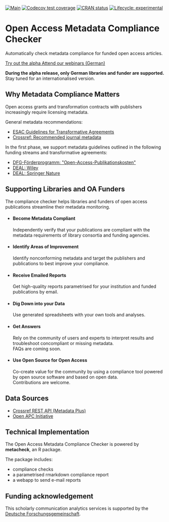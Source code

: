 <!-- badges: start -->
[![Main](https://github.com/subugoe/metacheck/workflows/.github/workflows/main.yaml/badge.svg)](https://github.com/subugoe/metacheck/actions)
[![Codecov test coverage](https://codecov.io/gh/subugoe/metacheck/branch/master/graph/badge.svg)](https://codecov.io/gh/subugoe/metacheck?branch=master)
[![CRAN status](https://www.r-pkg.org/badges/version/metacheck)](https://CRAN.R-project.org/package=metacheck)
[![Lifecycle: experimental](https://img.shields.io/badge/lifecycle-experimental-orange.svg)](https://www.tidyverse.org/lifecycle/#experimental)
<!-- badges: end -->

<div class="jumbotron">
  <h1>Open Access Metadata Compliance Checker</h1>
  <p>
    Automatically check metadata compliance for funded open access articles.
  </p>
  <p>
    <a class="btn btn-success btn-lg" href="articles/app.html" role="button">
      Try out the alpha
    </a>
    <a class="btn btn-primary btn-lg" href="articles/veranstaltungen.html" role="button">
      Attend our webinars (German)
    </a>
  </p>
</div>

<div class="alert alert-info" role="alert">
  <strong>During the alpha release, only German libraries and funder are supported.</strong>
  Stay tuned for an internationalised version.
</div>

## Why Metadata Compliance Matters

<p class="lead">
Open access grants and transformation contracts with publishers increasingly require licensing metadata.
</p>

General metadata recommendations:

- [ESAC Guidelines for Transformative Agreements](https://esac-initiative.org/about/transformative-agreements/guidelines-for-transformative-agreements/)
- [Crossref: Recommended journal metadata]( https://www.crossref.org/get-started/content-registration/journal-metadata/)

In the first phase, we support metadata guidelines outlined in the following funding streams and transformative agreements:

- [DFG-Förderprogramm: "Open-Access-Publikationskosten"](https://www.dfg.de/foerderung/programme/infrastruktur/lis/lis_foerderangebote/open_access_publikationskosten/)
- [DEAL: Wiley](https://esac-initiative.org/about/transformative-agreements/agreement-registry/wiley2019deal/)
- [DEAL: Springer Nature](https://esac-initiative.org/about/transformative-agreements/agreement-registry/sn2020deal/)


## Supporting Libraries and OA Funders

<p class="lead">
The compliance checker helps libraries and funders of open access publications streamline their metadata monitoring.
</p>

<ul class="media-list row">
  <li class="media col-sm-6">
  <div class="media-left">
  <i class="fas fa-check-circle fa-3x"></i>
  </div>
  <div class="media-body">
  <h4 class="media-heading">Become Metadata Compliant</h4>
  Independently verify that your publications are compliant with the metadata requirements of library consortia and funding agencies.
  </div>
  </li>
  <li class="media col-sm-6">
  <div class="media-left">
  <i class="fa fa-clipboard-list  fa-3x"></i>
  </div>
  <div class="media-body">
  <h4 class="media-heading">Identify Areas of Improvement</h4>
  Identify nonconforming metadata and target the publishers and publications to best improve your compliance.
  </div>
  </li>
</ul>
<ul class="media-list row">
  <li class="media col-sm-6">
  <div class="media-left">
  <i class="fa fa-envelope-open-text fa-3x"></i>
  </div>
  <div class="media-body">
  <h4 class="media-heading">Receive Emailed Reports</h4>
  Get high-quality reports parametrised for your institution and funded publications by email.
  </div>
  </li>
  <li class="media col-sm-6">
  <div class="media-left">
  <i class="fa fa-file-excel fa-3x"></i>
  </div>
  <div class="media-body">
  <h4 class="media-heading">Dig Down into your Data</h4>
  Use generated spreadsheets with your own tools and analyses.
  </div>
  </li>
</ul>
<ul class="media-list row">
  <li class="media col-sm-6">
  <div class="media-left">
  <i class="fa fa-comments fa-3x"></i>
  </div>
  <div class="media-body">
  <h4 class="media-heading">Get Answers</h4>
  Rely on the community of users and experts to interpret results and troubleshoot concompliant or missing metadata.
  <br><span class="label label-info">FAQs are coming soon.</span>
  </div>
  </li>
  <li class="media col-sm-6">
  <div class="media-left">
  <i class="fab fa-osi fa-3x"></i>
  </div>
  <div class="media-body">
  <h4 class="media-heading">Use Open Source for Open Access</h4>
  Co-create value for the community by using a compliance tool powered by open source software and based on open data.
  <br><span class="label label-success">Contributions are welcome.</span>
  </div>
  </li>
</ul>

## Data Sources

<!-- TODO this should be replaced by proper metadata in pkgdown sidebar https://github.com/subugoe/metacheck/issues/39 -->

- [Crossref REST API (Metadata Plus)](https://github.com/CrossRef/rest-api-doc)
- [Open APC Initiative](https://openapc.net/)

## Technical Implementation

The Open Access Metadata Compliance Checker is powered by **metacheck**, an R package.

The package includes:

- compliance checks
- a parametrised rmarkdown compliance report
- a webapp to send e-mail reports

## Funding acknowledgement

<!-- TODO this should be replaced by proper metadata in pkgdown sidebar https://github.com/subugoe/metacheck/issues/39 -->

This scholarly communication analytics services is supported by the [Deutsche Forschungsgemeinschaft](https://gepris.dfg.de/gepris/projekt/416115939).
